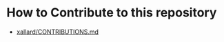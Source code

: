 # How to Contribute to this repository
- [xallard/CONTRIBUTIONS.md](https://github.com/xallard/.github/blob/main/profile/CONTRIBUTIONS.md)
